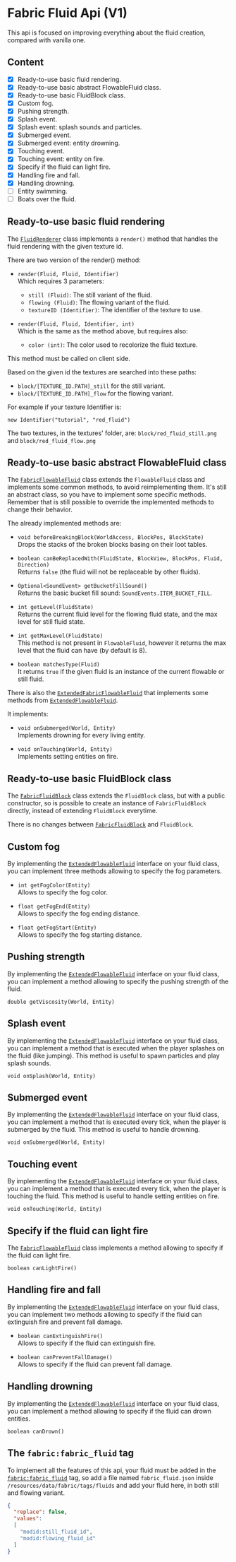 # Fabric Fluid Api (V1)

This api is focused on improving everything about the fluid creation,
compared with vanilla one.

## Content

- [x] Ready-to-use basic fluid rendering.
- [x] Ready-to-use basic abstract FlowableFluid class.
- [x] Ready-to-use basic FluidBlock class.
- [x] Custom fog.
- [x] Pushing strength.
- [x] Splash event.
- [x] Splash event: splash sounds and particles.
- [x] Submerged event.
- [x] Submerged event: entity drowning.
- [x] Touching event.
- [x] Touching event: entity on fire.
- [x] Specify if the fluid can light fire.
- [x] Handling fire and fall.
- [x] Handling drowning.
- [ ] Entity swimming.
- [ ] Boats over the fluid.

## Ready-to-use basic fluid rendering

The [`FluidRenderer`][fluidrenderer_java]
class implements a `render()` method that handles the fluid rendering
with the given texture id.

There are two version of the render() method:

* `render(Fluid, Fluid, Identifier)`  
  Which requires 3 parameters:
  - `still (Fluid)`: The still variant of the fluid.
  - `flowing (Fluid)`: The flowing variant of the fluid.
  - `textureID (Identifier)`: The identifier of the texture to use.

* `render(Fluid, Fluid, Identifier, int)`  
  Which is the same as the method above, but requires also:
  - `color (int)`: The color used to recolorize the fluid texture.

This method must be called on client side.

Based on the given id the textures are searched into these paths:
* `block/[TEXTURE_ID.PATH]_still` for the still variant.
* `block/[TEXTURE_ID.PATH]_flow` for the flowing variant.

For example if your texture Identifier is:

`new Identifier("tutorial", "red_fluid")`

The two textures, in the textures' folder, are: `block/red_fluid_still.png`
and `block/red_fluid_flow.png`

## Ready-to-use basic abstract FlowableFluid class

The [`FabricFlowableFluid`][fabricflowablefluid_java] class extends the
`FlowableFluid` class and implements some common methods, to avoid
reimplementing them.
It's still an abstract class, so you have to implement some specific methods.
Remember that is still possible to override the implemented methods
to change their behavior.

The already implemented methods are:

* `void beforeBreakingBlock(WorldAccess, BlockPos, BlockState)`  
  Drops the stacks of the broken blocks basing on their loot tables.

* `boolean canBeReplacedWith(FluidState, BlockView, BlockPos, Fluid, Direction)`  
  Returns `false` (the fluid will not be replaceable by other fluids).

* `Optional<SoundEvent> getBucketFillSound()`  
  Returns the basic bucket fill sound: `SoundEvents.ITEM_BUCKET_FILL`.

* `int getLevel(FluidState)`  
  Returns the current fluid level for the flowing fluid state,
  and the max level for still fluid state.

* `int getMaxLevel(FluidState)`  
  This method is not present in `FlowableFluid`, however it returns
  the max level that the fluid can have (by default is 8).

* `boolean matchesType(Fluid)`  
  It returns `true` if the given fluid is an instance of the current flowable
  or still fluid.

There is also the [`ExtendedFabricFlowableFluid`][extendedfabricflowablefluid_java]
that implements some methods from [`ExtendedFlowableFluid`][extendedflowablefluid_java].

It implements:

* `void onSubmerged(World, Entity)`  
  Implements drowning for every living entity.

* `void onTouching(World, Entity)`  
  Implements setting entities on fire.

## Ready-to-use basic FluidBlock class

The [`FabricFluidBlock`][fabricfluidblock_java] class extends the `FluidBlock`
class, but with a public constructor, so is possible to create an instance
of `FabricFluidBlock` directly, instead of extending `FluidBlock` everytime.

There is no changes between [`FabricFluidBlock`][fabricfluidblock_java]
and `FluidBlock`.

## Custom fog

By implementing the [`ExtendedFlowableFluid`][extendedflowablefluid_java]
interface on your fluid class, you can implement three methods allowing to
specify the fog parameters.

* `int getFogColor(Entity)`  
  Allows to specify the fog color.

* `float getFogEnd(Entity)`  
  Allows to specify the fog ending distance.

* `float getFogStart(Entity)`  
  Allows to specify the fog starting distance.

## Pushing strength

By implementing the [`ExtendedFlowableFluid`][extendedflowablefluid_java]
interface on your fluid class, you can implement a method allowing to
specify the pushing strength of the fluid.

`double getViscosity(World, Entity)`

## Splash event

By implementing the [`ExtendedFlowableFluid`][extendedflowablefluid_java]
interface on your fluid class, you can implement a method that is executed
when the player splashes on the fluid (like jumping).
This method is useful to spawn particles and play splash sounds.

`void onSplash(World, Entity)`

## Submerged event

By implementing the [`ExtendedFlowableFluid`][extendedflowablefluid_java]
interface on your fluid class, you can implement a method that is executed
every tick, when the player is submerged by the fluid.
This method is useful to handle drowning.

`void onSubmerged(World, Entity)`

## Touching event

By implementing the [`ExtendedFlowableFluid`][extendedflowablefluid_java]
interface on your fluid class, you can implement a method that is executed
every tick, when the player is touching the fluid.
This method is useful to handle setting entities on fire.

`void onTouching(World, Entity)`

## Specify if the fluid can light fire

The [`FabricFlowableFluid`][fabricflowablefluid_java] class
implements a method allowing to specify if the fluid can light fire.

`boolean canLightFire()`

## Handling fire and fall

By implementing the [`ExtendedFlowableFluid`][extendedflowablefluid_java]
interface on your fluid class, you can implement two methods allowing to
specify if the fluid can extinguish fire and prevent fall damage.

* `boolean canExtinguishFire()`  
  Allows to specify if the fluid can extinguish fire.

* `boolean canPreventFallDamage()`  
  Allows to specify if the fluid can prevent fall damage.

## Handling drowning
By implementing the [`ExtendedFlowableFluid`][extendedflowablefluid_java]
interface on your fluid class, you can implement a method allowing to
specify if the fluid can drown entities.

`boolean canDrown()`

## The `fabric:fabric_fluid` tag

To implement all the features of this api, your fluid
must be added in the [`fabric:fabric_fluid`][fabric_fluid_tag] tag, so add
a file named `fabric_fluid.json` inside `/resources/data/fabric/tags/fluids`
and add your fluid here, in both still and flowing variant.

```json
{
  "replace": false,
  "values":
  [
    "modid:still_fluid_id",
    "modid:flowing_fluid_id"
  ]
}
```



[fluidrenderer_java]: src/main/java/net/fabricmc/fabric/api/fluid/v1/render/FluidRenderer.java
[fabricflowablefluid_java]: src/main/java/net/fabricmc/fabric/api/fluid/v1/FabricFlowableFluid.java
[extendedfabricflowablefluid_java]: src/main/java/net/fabricmc/fabric/api/fluid/v1/ExtendedFabricFlowableFluid.java
[fabricfluidblock_java]: src/main/java/net/fabricmc/fabric/api/fluid/v1/FabricFluidBlock.java
[extendedflowablefluid_java]: src/main/java/net/fabricmc/fabric/api/fluid/v1/ExtendedFlowableFluid.java
[fabric_fluid_tag]: src/main/java/net/fabricmc/fabric/api/fluid/v1/tag/FabricFluidTags.java
